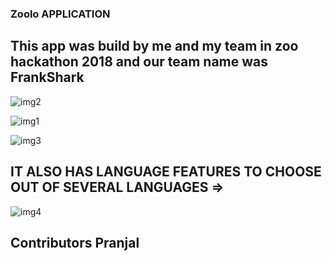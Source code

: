 ### Zoolo APPLICATION 

## This app was build by me and my team in zoo hackathon 2018 and our team name was FrankShark

![img2](https://github.com/Ishaan28malik/zoolo/blob/master/IMG-20180926-WA0004.jpg)

![img1](https://github.com/Ishaan28malik/zoolo/blob/master/IMG-20180926-WA0002.jpg)

![img3](https://github.com/Ishaan28malik/zoolo/blob/master/IMG-20180926-WA0006.jpg)

## IT ALSO HAS LANGUAGE FEATURES TO CHOOSE OUT OF SEVERAL LANGUAGES =>

![img4](https://github.com/Ishaan28malik/zoolo/blob/master/IMG-20180926-WA0009.jpg)


## Contributors Pranjal 
